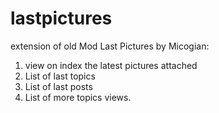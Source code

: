 lastpictures
============

extension of old Mod Last Pictures by Micogian: 
1) view on index the latest pictures attached
2) List of last topics
3) List of last posts
4) List of more topics views.
